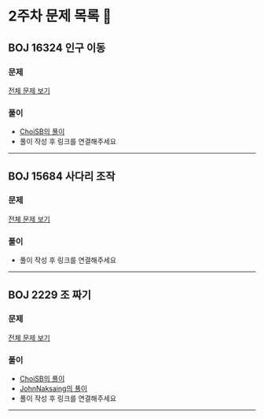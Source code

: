 
# 2주차 문제 목록 📝
## BOJ 16324 인구 이동
### 문제
[전체 문제 보기](https://www.acmicpc.net/problem/16234)

### 풀이
- [ChoiSB의 풀이](https://dev-sbee.tistory.com/184)
- 풀이 작성 후 링크를 연결해주세요

___
## BOJ 15684 사다리 조작
### 문제
[전체 문제 보기](https://www.acmicpc.net/problem/15684)

### 풀이
- 풀이 작성 후 링크를 연결해주세요

___
## BOJ 2229 조 짜기
### 문제
[전체 문제 보기](https://www.acmicpc.net/problem/2229)
### 풀이
- [ChoiSB의 풀이](https://dev-sbee.tistory.com/183)
- [JohnNaksaing의 풀이](./JohnNaksaing/BOJ2229.md)
- 풀이 작성 후 링크를 연결해주세요

___